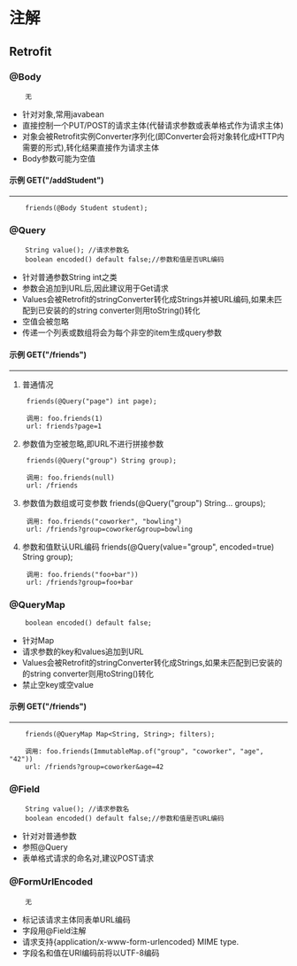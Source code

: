 # 注解 #
## Retrofit ##
### @Body ###
		无

- 针对对象,常用javabean
- 直接控制一个PUT/POST的请求主体(代替请求参数或表单格式作为请求主体)
- 对象会被Retrofit实例Converter序列化(即Converter会将对象转化成HTTP内需要的形式),转化结果直接作为请求主体
- Body参数可能为空值

#### 示例 GET("/addStudent") ####
----------
		friends(@Body Student student);

### @Query ###
		String value(); //请求参数名
		boolean encoded() default false;//参数和值是否URL编码 

- 针对普通参数String int之类
- 参数会追加到URL后,因此建议用于Get请求
- Values会被Retrofit的stringConverter转化成Strings并被URL编码,如果未匹配到已安装的的string converter则用toString()转化
- 空值会被忽略
- 传递一个列表或数组将会为每个非空的item生成query参数

#### 示例 GET("/friends") ####
----------
1. 普通情况

    	friends(@Query("page") int page);
 
		调用: foo.friends(1)
    	url: friends?page=1

2. 参数值为空被忽略,即URL不进行拼接参数

		friends(@Query("group") String group);

		调用: foo.friends(null)
		url: /friends

3. 参数值为数组或可变参数
		friends(@Query("group") String... groups);

		调用: foo.friends("coworker", "bowling")
		url: /friends?group=coworker&group=bowling 

4. 参数和值默认URL编码
		friends(@Query(value="group", encoded=true) String group);

		调用: foo.friends("foo+bar"))
		url: /friends?group=foo+bar

### @QueryMap ###
		boolean encoded() default false;

- 针对Map
- 请求参数的key和values追加到URL
- Values会被Retrofit的stringConverter转化成Strings,如果未匹配到已安装的的string converter则用toString()转化
- 禁止空key或空value

#### 示例 GET("/friends") ####
----------
		friends(@QueryMap Map<String, String>; filters);

		调用: foo.friends(ImmutableMap.of("group", "coworker", "age", "42"))
		url: /friends?group=coworker&age=42
### @Field  ###
		String value(); //请求参数名
		boolean encoded() default false;//参数和值是否URL编码

- 针对对普通参数
- 参照@Query
- 表单格式请求的命名对,建议POST请求
### @FormUrlEncoded ###
		无

- 标记该请求主体同表单URL编码
- 字段用@Field注解
- 请求支持{application/x-www-form-urlencoded} MIME type.
- 字段名和值在URI编码前将以UTF-8编码
